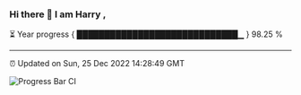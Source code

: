 ### Hi there 👋 I am Harry , 

⏳ Year progress { █████████████████████████████▁ } 98.25 %

---

⏰ Updated on Sun, 25 Dec 2022 14:28:49 GMT

![Progress Bar CI](https://github.com/duykhang68/duykhang68/workflows/Progress%20Bar%20CI/badge.svg)
